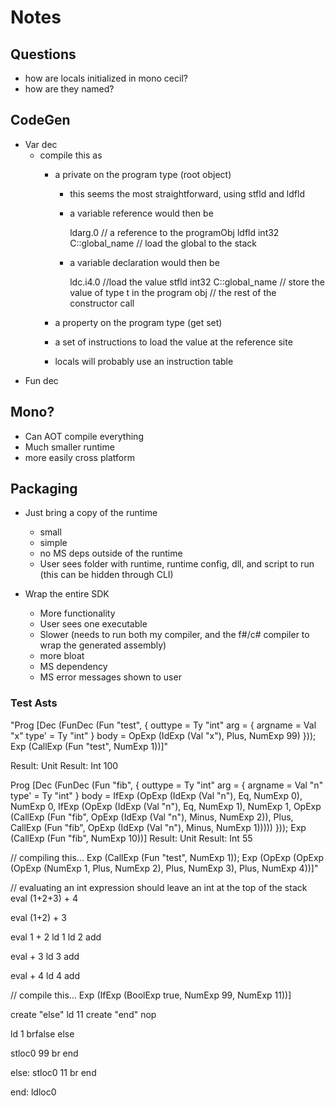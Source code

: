 # Notes

## Questions
- how are locals initialized in mono cecil?
- how are they named?

## CodeGen

- Var dec
  - compile this as 
    - a private on the program type (root object) 
      - this seems the most straightforward, using stfld and ldfld
      - a variable reference would then be

          ldarg.0 // a reference to the programObj
          ldfld int32 C::global_name // load the global to the stack

      - a variable declaration would then be

          ldc.i4.0 //load the value
          stfld int32 C::global_name // store the value of type t in the program obj
          // the rest of the constructor call

    - a property on the program type (get set)
    - a set of instructions to load the value at the reference site
    - locals will probably use an instruction table
- Fun dec

## Mono?

- Can AOT compile everything
- Much smaller runtime
- more easily cross platform

## Packaging

- Just bring a copy of the runtime
  - small
  - simple
  - no MS deps outside of the runtime
  - User sees folder with runtime, runtime config, dll, and script to run (this can be hidden through CLI)
  
- Wrap the entire SDK
  - More functionality
  - User sees one executable
  - Slower (needs to run both my compiler, and the f#/c# compiler to wrap the generated assembly)
  - more bloat
  - MS dependency
  - MS error messages shown to user

### Test Asts

"Prog
  [Dec
     (FunDec (Fun "test", { outtype = Ty "int"
                            arg = { argname = Val "x"
                                    type' = Ty "int" }
                            body = OpExp (IdExp (Val "x"), Plus, NumExp 99) }));
   Exp (CallExp (Fun "test", NumExp 1))]"

Result: Unit
Result: Int 100

Prog
  [Dec
     (FunDec
        (Fun "fib",
         { outtype = Ty "int"
           arg = { argname = Val "n"
                   type' = Ty "int" }
           body =
            IfExp
              (OpExp (IdExp (Val "n"), Eq, NumExp 0), NumExp 0,
               IfExp
                 (OpExp (IdExp (Val "n"), Eq, NumExp 1), NumExp 1,
                  OpExp
                    (CallExp
                       (Fun "fib", OpExp (IdExp (Val "n"), Minus, NumExp 2)),
                     Plus,
                     CallExp
                       (Fun "fib", OpExp (IdExp (Val "n"), Minus, NumExp 1))))) }));
   Exp (CallExp (Fun "fib", NumExp 10))]
Result: Unit
Result: Int 55

// compiling this...
Exp (CallExp (Fun "test", NumExp 1));
Exp
 (OpExp
 (OpExp (OpExp (NumExp 1, Plus, NumExp 2), Plus, NumExp 3), Plus,
  NumExp 4))]"

// evaluating an int expression should leave an int at the top of the stack
eval (1+2+3) + 4

eval (1+2) + 3

eval 1 + 2
    ld 1
    ld 2
    add

eval + 3
    ld 3
    add

eval + 4
    ld 4
    add

// compile this...
Exp (IfExp (BoolExp true, NumExp 99, NumExp 11))]

create "else" ld 11
create "end" nop

ld 1
brfalse else

stloc0 99
br end

else:
stloc0 11
br end

end:
ldloc0
